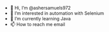 - 👋 Hi, I’m @ashersamuels972
- 👀 I’m interested in automation with Selenium
- 🌱 I’m currently learning Java
- 📫 How to reach me email

<!---
ashersamuels972/ashersamuels972 is a ✨ special ✨ repository because its `README.md` (this file) appears on your GitHub profile.
You can click the Preview link to take a look at your changes.
--->
